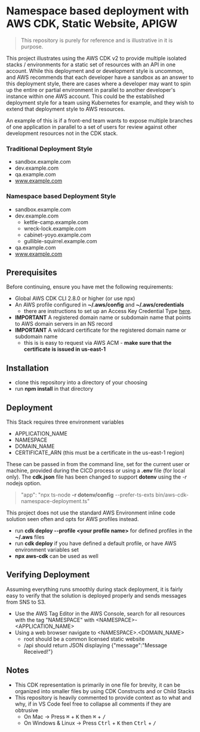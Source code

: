 # Namespace based deployment with AWS CDK, Static Website, APIGW

> This repository is purely for reference and is illustrative in it is purpose.

This project illustrates using the AWS CDK v2 to provide multiple isolated stacks / environments for a static set of resources with an API in one account. While this deployment and or development style is uncommon, and AWS recommends that each developer have a sandbox as an answer to this deployment style, there are cases where a developer may want to spin up the entire or partial environment in parallel to another developer's instance within one AWS account. This could be the established deployment style for a team using Kubernetes for example, and they wish to extend that deployment style to AWS resources.

An example of this is if a front-end team wants to expose multiple branches of one application in parallel to a set of users for review against other development resources not in the CDK stack.

### Traditional Deployment Style
* sandbox.example.com
* dev.example.com
* qa.example.com
* www.example.com

### Namespace based Deployment Style
* sandbox.example.com
* dev.example.com
    * kettle-camp.example.com
    * wreck-lock.example.com
    * cabinet-yoyo.example.com
    * gullible-squirrel.example.com
* qa.example.com
* www.example.com
## Prerequisites

Before continuing, ensure you have met the following requirements:

* Global AWS CDK CLI 2.8.0 or higher (or use npx)
* An AWS profile configured in **~/.aws/config** and **~/.aws/credentials**
    * there are instructions to set up an Access Key Credential Type [here](https://cdkworkshop.com/15-prerequisites/200-account.html).
* **IMPORTANT** A registered domain name or subdomain name that points to AWS domain servers in an NS record
* **IMPORTANT** A wildcard certificate for the registered domain name or subdomain name
    * this is is easy to request via AWS ACM - **make sure that the certificate is issued in us-east-1**

## Installation

* clone this repository into a directory of your choosing
* run **npm install** in that directory 

## Deployment

This Stack requires three environment variables
 * APPLICATION_NAME
 * NAMESPACE
 * DOMAIN_NAME
 * CERTIFICATE_ARN (this must be a certificate in the us-east-1 region)

These can be passed in from the command line, set for the current user or machine, provided during the CICD process or using a **.env** file (for local only). The **cdk.json** file has been changed to support **dotenv** using the _-r_ nodejs option.

> "app": "npx ts-node **-r dotenv/config** --prefer-ts-exts bin/aws-cdk-namespace-deployment.ts"

This project does not use the standard AWS Environment inline code solution seen often and opts for AWS profiles instead.

* run **cdk deploy --profile \<your profile name\>** for defined profiles in the **~/.aws** files
* run **cdk deploy** if you have defined a default profile, or have AWS environment variables set 
* **npx aws-cdk** can be used as well

## Verifying Deployment

Assuming everything runs smoothly during stack deployment, it is fairly easy to verify that the solution is deployed properly and sends messages from SNS to S3. 

* Use the AWS Tag Editor in the AWS Console, search for all resources with the tag "NAMESPACE" with \<NAMESPACE\>-\<APPLICATION_NAME\>
* Using a web browser navigate to \<NAMESPACE\>.\<DOMAIN_NAME>
    * root should be a common licensed static website
    * /api should return JSON displaying {"message":"Message Received!"}


## Notes

* This CDK representation is primarily in one file for brevity, it can be organized into smaller files by using CDK Constructs and or Child Stacks
* This repository is heavily commented to provide context as to what and why, if in VS Code feel free to collapse all comments if they are obtrusive
    * On Mac -> Press <kbd>&#8984;</kbd> + <kbd>K</kbd> then <kbd>&#8984;</kbd> + <kbd>/</kbd> 
    * On Windows & Linux -> Press <kbd>Ctrl</kbd> + <kbd>K</kbd> then <kbd>Ctrl</kbd> + <kbd>/</kbd> 